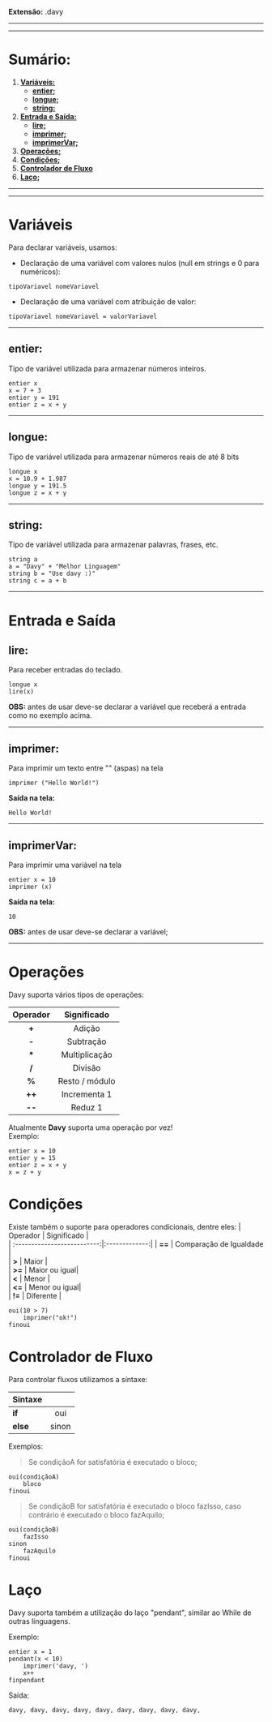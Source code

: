 
**Extensão:**  .davy


***
***
# **Sumário:**

1. [**Variáveis:**](#variáveis)  
    - [**entier;**](#entier)  
    - [**longue;**](#longue)  
    - [**string:**](#string)  
2. [**Entrada e Saída:**](#entrada-e-saída)  
    - [**lire;**](#lire)  
    - [**imprimer;**](#imprimer)  
    - [**imprimerVar;**](#imprimerVar)  
3. [**Operações;**](#operações)  
4. [**Condições;**](#condições)  
5. [**Controlador de Fluxo**](#controlador-de-fluxo)  
6. [**Laço;**](#laço)  


***
***


# **Variáveis**  
Para declarar variáveis, usamos:  
- Declaração de uma variável com valores nulos (null em strings e 0 para numéricos):
```
tipoVariavel nomeVariavel
```
- Declaração de uma variável com atribuição de valor:
```
tipoVariavel nomeVariavel = valorVariavel
```
***

## **entier**:
Tipo de variável utilizada para armazenar números inteiros.

```
entier x
x = 7 + 3 
entier y = 191
entier z = x + y
```
***

## **longue**:
Tipo de variável utilizada para armazenar números reais de até 8 bits

```
longue x
x = 10.9 + 1.987 
longue y = 191.5
longue z = x + y
```
***

## **string**:
Tipo de variável utilizada para armazenar palavras, frases, etc.

```
string a
a = "Davy" + "Melhor Linguagem"
string b = "Use davy :)"
string c = a + b
```
***

# **Entrada e Saída**  

## **lire:**  
Para receber entradas do teclado.  


```
longue x
lire(x)
```
**OBS:** antes de usar deve-se declarar a variável que receberá a entrada como no exemplo acima.

***

## **imprimer:**  
Para imprimir um texto entre "" (aspas) na tela


```
imprimer ("Hello World!")
```
**Saída na tela:**  
```
Hello World!
```

***

## **imprimerVar:**  
Para imprimir uma variável na tela


```
entier x = 10
imprimer (x)
```
**Saída na tela:**  
```
10
```
**OBS:** antes de usar deve-se declarar a variável;
***

# **Operações**  
Davy suporta vários tipos de operações:



<center>


|      Operador                   |    Significado  |  
| :----------------------------:|:---------------:| 
| **+**                       | Adição        |   
| **-**                       | Subtração     |  
| **\***                      | Multiplicação |   
| **/**                       | Divisão       | 
| **%**                       | Resto / módulo|   
| **++**                       | Incrementa 1|   
| **--**                       | Reduz 1|   

</center>

Atualmente **Davy** suporta uma operação por vez!  
Exemplo:

```
entier x = 10
entier y = 15
entier z = x + y
x = z + y
```


# **Condições**  


Existe também o suporte para operadores condicionais, dentre eles:
|      Operador               |  Significado  |  
| :--------------------------:|:-------------:| 
| **==**                      | Comparação de Igualdade    |   
| **>**                       | Maior         |  
| **>=**                      | Maior ou igual|  
| **<**                       | Menor         |  
| **<=**                      | Menor ou igual|  
| **!=**                      | Diferente     |    




```
oui(10 > 7)
    imprimer("ok!")
finoui
```
# **Controlador de Fluxo**  


Para controlar fluxos utilizamos a síntaxe:

|      Sintaxe                 |            |  
| ---------------------------- |:----------:| 
| **if**                       | oui        |   
| **else**                     | sinon      |  


Exemplos:   

> Se condiçãoA for satisfatória é executado o bloco;  
```
oui(condiçãoA)
    bloco
finoui
```


> Se condiçãoB for satisfatória é executado o bloco fazIsso, caso contrário é executado o bloco fazAquilo;  
```
oui(condiçãoB)
    fazIsso
sinon
    fazAquilo
finoui
```


# **Laço**

Davy suporta também a utilização do laço "pendant", similar ao While de outras linguagens.

Exemplo:
```
entier x = 1
pendant(x < 10)
    imprimer('davy, ')
    x++
finpendant
```
Saída:
```
davy, davy, davy, davy, davy, davy, davy, davy, davy, 
```
